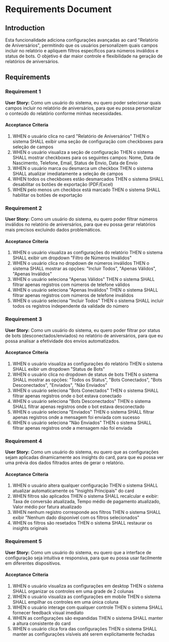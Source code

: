 # Requirements Document

## Introduction

Esta funcionalidade adiciona configurações avançadas ao card "Relatório de Aniversários", permitindo que os usuários personalizem quais campos incluir no relatório e apliquem filtros específicos para números inválidos e status de bots. O objetivo é dar maior controle e flexibilidade na geração de relatórios de aniversários.

## Requirements

### Requirement 1

**User Story:** Como um usuário do sistema, eu quero poder selecionar quais campos incluir no relatório de aniversários, para que eu possa personalizar o conteúdo do relatório conforme minhas necessidades.

#### Acceptance Criteria

1. WHEN o usuário clica no card "Relatório de Aniversários" THEN o sistema SHALL exibir uma seção de configuração com checkboxes para seleção de campos
2. WHEN o usuário visualiza a seção de configuração THEN o sistema SHALL mostrar checkboxes para os seguintes campos: Nome, Data de Nascimento, Telefone, Email, Status de Envio, Data de Envio
3. WHEN o usuário marca ou desmarca um checkbox THEN o sistema SHALL atualizar imediatamente a seleção de campos
4. WHEN todos os checkboxes estão desmarcados THEN o sistema SHALL desabilitar os botões de exportação (PDF/Excel)
5. WHEN pelo menos um checkbox está marcado THEN o sistema SHALL habilitar os botões de exportação

### Requirement 2

**User Story:** Como um usuário do sistema, eu quero poder filtrar números inválidos no relatório de aniversários, para que eu possa gerar relatórios mais precisos excluindo dados problemáticos.

#### Acceptance Criteria

1. WHEN o usuário visualiza as configurações do relatório THEN o sistema SHALL exibir um dropdown "Filtro de Números Inválidos"
2. WHEN o usuário clica no dropdown de números inválidos THEN o sistema SHALL mostrar as opções: "Incluir Todos", "Apenas Válidos", "Apenas Inválidos"
3. WHEN o usuário seleciona "Apenas Válidos" THEN o sistema SHALL filtrar apenas registros com números de telefone válidos
4. WHEN o usuário seleciona "Apenas Inválidos" THEN o sistema SHALL filtrar apenas registros com números de telefone inválidos
5. WHEN o usuário seleciona "Incluir Todos" THEN o sistema SHALL incluir todos os registros independente da validade do número

### Requirement 3

**User Story:** Como um usuário do sistema, eu quero poder filtrar por status de bots (desconectados/enviados) no relatório de aniversários, para que eu possa analisar a efetividade dos envios automatizados.

#### Acceptance Criteria

1. WHEN o usuário visualiza as configurações do relatório THEN o sistema SHALL exibir um dropdown "Status de Bots"
2. WHEN o usuário clica no dropdown de status de bots THEN o sistema SHALL mostrar as opções: "Todos os Status", "Bots Conectados", "Bots Desconectados", "Enviados", "Não Enviados"
3. WHEN o usuário seleciona "Bots Conectados" THEN o sistema SHALL filtrar apenas registros onde o bot estava conectado
4. WHEN o usuário seleciona "Bots Desconectados" THEN o sistema SHALL filtrar apenas registros onde o bot estava desconectado
5. WHEN o usuário seleciona "Enviados" THEN o sistema SHALL filtrar apenas registros onde a mensagem foi enviada com sucesso
6. WHEN o usuário seleciona "Não Enviados" THEN o sistema SHALL filtrar apenas registros onde a mensagem não foi enviada

### Requirement 4

**User Story:** Como um usuário do sistema, eu quero que as configurações sejam aplicadas dinamicamente aos insights do card, para que eu possa ver uma prévia dos dados filtrados antes de gerar o relatório.

#### Acceptance Criteria

1. WHEN o usuário altera qualquer configuração THEN o sistema SHALL atualizar automaticamente os "Insights Principais" do card
2. WHEN filtros são aplicados THEN o sistema SHALL recalcular e exibir: Taxa de conversão atualizada, Tempo médio de pagamento atualizado, Valor médio por fatura atualizado
3. WHEN nenhum registro corresponde aos filtros THEN o sistema SHALL exibir "Nenhum dado disponível com os filtros selecionados"
4. WHEN os filtros são resetados THEN o sistema SHALL restaurar os insights originais

### Requirement 5

**User Story:** Como um usuário do sistema, eu quero que a interface de configuração seja intuitiva e responsiva, para que eu possa usar facilmente em diferentes dispositivos.

#### Acceptance Criteria

1. WHEN o usuário visualiza as configurações em desktop THEN o sistema SHALL organizar os controles em uma grade de 2 colunas
2. WHEN o usuário visualiza as configurações em mobile THEN o sistema SHALL empilhar os controles em uma única coluna
3. WHEN o usuário interage com qualquer controle THEN o sistema SHALL fornecer feedback visual imediato
4. WHEN as configurações são expandidas THEN o sistema SHALL manter a altura consistente do card
5. WHEN o usuário clica fora das configurações THEN o sistema SHALL manter as configurações visíveis até serem explicitamente fechadas